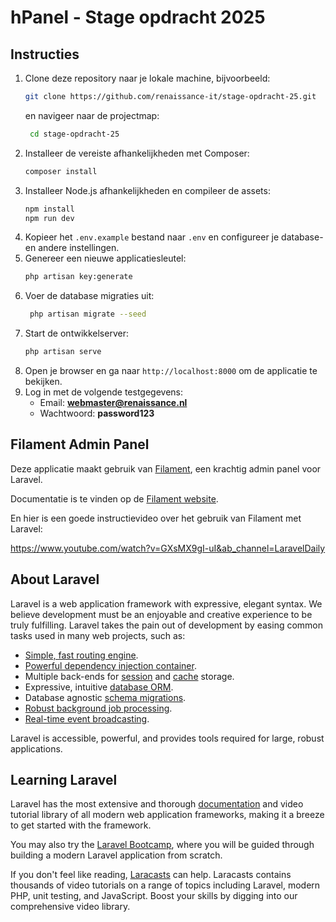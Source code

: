 # hPanel - Stage opdracht 2025

## Instructies
1. Clone deze repository naar je lokale machine, bijvoorbeeld:
   ```bash
   git clone https://github.com/renaissance-it/stage-opdracht-25.git
   ```
   en navigeer naar de projectmap:
   ```bash
    cd stage-opdracht-25
    ```
2. Installeer de vereiste afhankelijkheden met Composer:
   ```bash
   composer install
   ```
3. Installeer Node.js afhankelijkheden en compileer de assets:
   ```bash
   npm install
   npm run dev
   ```
4. Kopieer het `.env.example` bestand naar `.env` en configureer je database- en andere instellingen.
4. Genereer een nieuwe applicatiesleutel:
   ```bash
   php artisan key:generate
   ```
5. Voer de database migraties uit:
   ```bash
    php artisan migrate --seed
    ```
6. Start de ontwikkelserver:
    ```bash
    php artisan serve
    ```
8. Open je browser en ga naar `http://localhost:8000` om de applicatie te bekijken.
9. Log in met de volgende testgegevens:
    - Email: **webmaster@renaissance.nl**
    - Wachtwoord: **password123**

## Filament Admin Panel
Deze applicatie maakt gebruik van [Filament](https://filamentphp.com/), een krachtig admin panel voor 
Laravel. 

Documentatie is te vinden op de [Filament website](https://filamentphp.com/docs).

En hier is een goede instructievideo over het gebruik van Filament met Laravel:

https://www.youtube.com/watch?v=GXsMX9gI-uI&ab_channel=LaravelDaily

## About Laravel

Laravel is a web application framework with expressive, elegant syntax. We believe development must be an enjoyable and creative experience to be truly fulfilling. Laravel takes the pain out of development by easing common tasks used in many web projects, such as:

- [Simple, fast routing engine](https://laravel.com/docs/routing).
- [Powerful dependency injection container](https://laravel.com/docs/container).
- Multiple back-ends for [session](https://laravel.com/docs/session) and [cache](https://laravel.com/docs/cache) storage.
- Expressive, intuitive [database ORM](https://laravel.com/docs/eloquent).
- Database agnostic [schema migrations](https://laravel.com/docs/migrations).
- [Robust background job processing](https://laravel.com/docs/queues).
- [Real-time event broadcasting](https://laravel.com/docs/broadcasting).

Laravel is accessible, powerful, and provides tools required for large, robust applications.

## Learning Laravel

Laravel has the most extensive and thorough [documentation](https://laravel.com/docs) and video tutorial library of all modern web application frameworks, making it a breeze to get started with the framework.

You may also try the [Laravel Bootcamp](https://bootcamp.laravel.com), where you will be guided through building a modern Laravel application from scratch.

If you don't feel like reading, [Laracasts](https://laracasts.com) can help. Laracasts contains thousands of video tutorials on a range of topics including Laravel, modern PHP, unit testing, and JavaScript. Boost your skills by digging into our comprehensive video library.

